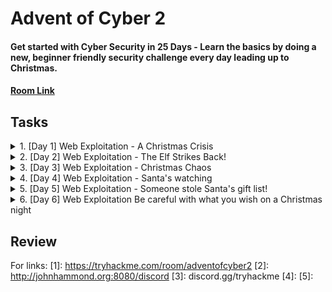 # Advent of Cyber 2
#### Get started with Cyber Security in 25 Days - Learn the basics by doing a new, beginner friendly security challenge every day leading up to Christmas.
#### [Room Link](1)

## Tasks
<details>
<summary>1. [Day 1] Web Exploitation - A Christmas Crisis</summary>

Welcomeeeee back to the Advent of Cyber! Since the last year hopefully Santa's elfs are better at securing the network!

First off, we see there is information about DNS, HTTP, and cookies making you think that this will likely focus on basics and work up through the days as we perform more challenges and get better with our skills. After deploying the target machine and open up the IP in the web browser we see this screen asking us to register.

 ![Day1Webpage](https://raw.githubusercontent.com/gwagstaff/CTF-Write-Ups/master/TryHackMe/AdventOfCyber2/resources/day1_webpage.png)

We go ahead and register with some credentials and are greeted with this page:

  ![Day1Console](https://raw.githubusercontent.com/gwagstaff/CTF-Write-Ups/master/TryHackMe/AdventOfCyber2/resources/day1_console.png)

Moving into the questions we first have `What is the name of the cookie used for authentication?`.
Seems pretty simple so far! We can find out what cookies were set in Firefox by pressing F12 then selecting the "Storage" tab.
Looking at "Cookies" set for the site we see the cookie is this(you can also view this by using a 3rd party browser extension "Cookie Manger"):

`{
 "cookieManagerVersion": "1.6",
 "userAgent": "Mozilla/5.0 (X11; Ubuntu; Linux x86_64; rv:80.0) Gecko/20100101 Firefox/80.0",
 "cookies": [
 {
  "name": "auth",
  "value": "7b22636f6d70616e79223a22546865204265737420466573746976616c20436f6d70616e79222c2022757365726e616d65223a226e617068616c227d",
  "domain": "10.10.121.234",
  "hostOnly": true,
  "path": "/",
  "secure": false,
  "httpOnly": false,
  "session": true,
  "storeId": "firefox-default",
  "sameSite": "no_restriction",
  "firstPartyDomain": ""
 }
]
}`  
So we can get our first answer pretty quickly: `auth`.

Looking at the second question: `In what format is the value of this cookie encoded?`
We can see the value is the string `7b22636f6d70616e79223a22546865204265737420466573746976616c20436f6d70616e79222c2022757365726e616d65223a226e617068616c227d` which appears to be encoded. Having previous experience and knowing this is a beginners CTF we can guess that this is a simple encoding algorithm such as Base64, ROT13, or Hex. Throwing the string into [CyberChef](https://gchq.github.io/CyberChef/) we can try the basic encoding which in this case appears to be hex! Looking back at the string we can verify this by seeing that all the characters are within the [a-f] & [1-9] range which are the characters that represent hex values! Therefore we have our second answer `hexadecimal`!

With our newly decoded string:
`{"company":"The Best Festival Company", "username":"naphal"}`

We see the next question asks us this: `Having decoded the cookie, what format is the data stored in?`.

Having previous experience definitely helps again here as I know this is a `JSON` format however some quick  google searches on web data formats (specifically Javascript, one of the main web programming languages ) should point you in the right direction.

  After entering out answer `JSON`, we see the prompt `Figure out how to bypass the authentication.` which means lets get hacking!

  We are given the question `What is the value of Santa's cookie?` which makes us look back at the cookies to see what we can do with it. Up in the section explaining Cookies, it starts with the sentence "HTTP is an inherently stateless protocol." which is a clue about what we have to do.

  Given that HTTP is a stateless protocol, cookies are used throughout the web to save state about what you are doing, if you are logged in an and who you are logged in as. To increase security, even if you have a cookie the webserver will save several things to verify the cookie is the same as the one issued and that you arent changing to values to access things you shouldnt. However, if the web server DOESNT verify that information we might be able to get access to other user's state by changing the cookie values.

  Knowing this is in JSON format and encoded within hexadecimal, all we have to do is change the value in the original cookie to "Santa" then hex encoded it. After getting that new value, we can hope back over to our original cookie and replace the `value` field with our new encoded string.

  `{"company":"The Best Festival Company", "username":"santa"}`
  hex encode to (if you have spaces in CyberChef set the delimiter option to "None"):
  `7b22636f6d70616e79223a22546865204265737420466573746976616c20436f6d70616e79222c2022757365726e616d65223a2273616e7461227d`

After putting value into the correct field in our original cookie, we can refresh the page and see it looks a bit different!

 ![SantaConsole](https://raw.githubusercontent.com/gwagstaff/CTF-Write-Ups/master/TryHackMe/AdventOfCyber2/resources/day_santaconsole.png)

 After firing up all the controls we get our flag!

 This was a good intro and hopefully you learned a few things or brushed up on your skills for the upcoming days!

 See yall on Day 2!
</details>
<details>
<summary>2. [Day 2] Web Exploitation - The Elf Strikes Back!</summary>

Gooooooddd morninngggg TryHackmeeee! Time for Day 2 of the Advent of Cyber 2!

Taking a look at the "dossier" prepared for us we see that GET Parameters, File Uploads, and Reverse Shells are mentioned indicating that we will most likely be focusing on a [File Upload vulnerability](https://owasp.org/www-community/vulnerabilities/Unrestricted_File_Upload)!

After launching our machine and opening our THM AttackBox see this blurb:
`For Elf McEager:
You have been assigned an ID number for your audit of the system: [REDACTED] . Use this to gain access to the upload section of the site.Good luck!`


Hmmm, so we will keep that in mind but lets first go to the webpage mentioned for the first question: `What string of text needs adding to the URL to get access to the upload page?`

Well browsing to the webpage we are greeted with this page

![NotSignedIn](https://raw.githubusercontent.com/gwagstaff/CTF-Write-Ups/master/TryHackMe/AdventOfCyber2/resources/day2_notsignedin.png)

Well it does give us the hint `Please enter your ID as a GET parameter (?id=YOUR_ID_HERE)` which calls back the dossier note:

 `We then have the resource that we're selecting -- in this case that is the homepage of the website: index.php. As a side note, all homepages must be called "index" in order to be correctly served by the web server without having to be specified fully. This is how you can go to https://tryhackme.com without having to specify that you want to receive the home page -- the index page is served automatically because you didn't specify!
The final two aspects of the URL are the most important for our current topic: they both relate to GET parameters. First up we have ?snack=. Here ? is used to specify that a GET parameter is forthcoming. We then have the parameter name: snack. This is used to identify the parameter to the server. We then have an equals sign (=), indicating that the value will come next.`

Well first knowing that `index.php` should serve us the same page, we browse to `http://[machineIP]]/index.php` to verify this! We do see the same page! Now that we know we are using `index.php` we should be able to add in our GET parameter which combine our given ID and the string they have on the webpage!

Entering the correct URL we get to this new page!

![protectthefactory](https://raw.githubusercontent.com/gwagstaff/CTF-Write-Ups/master/TryHackMe/AdventOfCyber2/resources/day2_protectthefactory.png)

Now that we have a upload page lets take a look at the source code to get some clues on what we can do! BY entering `viewsource:` before a URL in FireFox lets you easily see the sourcecode of a website OR you can do the same by right-clicking and clicking `View Source`.

Looking at the source code we see this piece of HTML `<input type=file id="chooseFile" accept=".jpeg,.jpg,.png">` which indicates this upload form is looking for file that match the extensions `.jpeg,.jpg,.png` which are image file extensions. However it seems to be looking for only the file extensions and not checking to see if those files are ACUTAL image files.

If that is the case then we may be able to upload that reverse shell that was mentioned in the dossier!

Since we know this is a `index.php` page lets try a common php reverse shell available from [PentestMonkey](https://github.com/pentestmonkey/php-reverse-shell/blob/master/php-reverse-shell.php)!

So after downloading our script we need to edit the options:
`$ip = '127.0.0.1';  // CHANGE THIS
$port = 1234;       // CHANGE THIS`

to the IP of our host machine and the port our shell listener will be at! After that we can go ahead and make a new copy with our "png" ending with the command `cp php-reverse-shell.php shell.png`

After changing our IPs and file extension, lets go ahead and open up a new terminal and run the command `nc -nvlp 4545` to listen on port 4545 for our reverse shell!

Back on our webpage we go and select our new `shell.jpg` and click the upload button. We get the message `File received successfully!` but nothing seems to happen. Well knowing that this is the upload page we might have to browse to another URL on the host to see the file we uploaded!

Trying first `[machineIP]/images/` but that gives us the same "Enter ID" page. Lets try the URL `machineIP/uploads/` which give us this page with our uploaded `shell.png`!

![uploadsdir](https://raw.githubusercontent.com/gwagstaff/CTF-Write-Ups/master/TryHackMe/AdventOfCyber2/resources/day2_uploadsdir.png)

Let go ahead and click on our "image" file and check the `nc` session! However there doesn't seem to be a session :/ Hmmmm, we seem to get the error `The image [URL] cannot be displayed because it contains errors.` Well it seems that the server may attempt to execute the file so lets change our extension up some more to see if we cant get our php shell to run.

Looking back at the dossier we see this tidbit of info:
    `File Extension Filtering: As the name suggests extension filtering checks the file extension of uploaded files. This is often done by specifying a list of allowed extensions, then checking the uploaded file against the list. If the extension is not in the allowlist, the upload is rejected.
    So, what's the bypass? Well, the answer is that it depends entirely on how the filter is implemented. Many extension filters split a filename at the dot (.) and check what comes after it against the list. This makes it very easy to bypass by uploading a double-barrelled extension (e.g. .jpg.php). The filter splits at the dot(s), then checks what it thinks is the extension against the list. If jpg is an allowed extension then the upload will succeed and our malicious PHP script will be uploaded to the server.`

Well that explains exactly what is going on! Always read the entire folks or end up like me!

Switching up to our new file extension of the same script with the command `cp php-reverse-shell.php shell.jpg.php`, we then upload the new file and execute it with from the `/uploads/` directory!

Looking back at our `nc` we see that we have a shell!

To answer the final question we use the command `cat /var/www/flag.txt` to read out the flag.

Key Takeaways!:
ALWAYS READ THE DOSSIER -  The dossier is helping us out so make sure to read it fully to understand what is going on in the problem!
KISS (Keep it simple stupid)! - Try the basic stuff before thinking advanced! This is a learning CTF!
</details>
<details>
 <summary>3. [Day 3] Web Exploitation - Christmas Chaos</summary>

So from previous days we know that the dossier that is given will lead us on the challenge! In this dossier it explains what default credentials are and how to use BurpSuite to bruteforce a login page.

We go ahead and open up our webpage.

 ![SleighTracker](https://raw.githubusercontent.com/gwagstaff/CTF-Write-Ups/master/TryHackMe/AdventOfCyber2/resources/day3_sleightrackerlogin.png)

Looking at the question `Use BurpSuite to brute force the login form.  Use the following lists for the default credentials:`

| Username | Password |
|----------|----------|
| root     | root     |
| admin    | password |
| user     | 12345    |


Hmmm, so pretty straightforward. It seems like today is focusing on learning Burp a bit better because it could be used heavily in the days to come!

So looking at the dossier, I see that it has the exact instructions for how to perform this dictionary attack. If you think you need a bit more help with Burp to learn it I recommend running through [BurpSuite Room](https://tryhackme.com/room/rpburpsuite) on TryHackMe to get a bit more practice in!

Once performing the brute force we see this page, which scrolling down a bit gives us our flag!

![santamap](https://raw.githubusercontent.com/gwagstaff/CTF-Write-Ups/master/TryHackMe/AdventOfCyber2/resources/day3_santamap.png)

Seeing as this mainly focused on the basics on BurpSuite, we should expect to use it a bit more going forward!

See yall on Day 3!

</details>
<details>
<summary>4. [Day 4] Web Exploitation - Santa's watching </summary>

Day 4! Getting into the Dossier, we see that we get an intro to fuzzing and enumeration using Gobuster and WFuzz.

Here are the main examples I see (and that I have used in the past).

Gobuster:
`gobuster dir -u http://example.com -w /usr/share/wordlist/sample.txt`

with the options to add `-x php,html,txt` to search for those files.
Option information:
dir => search for directories
-u => URL in http/https format
-w => path to wordlist
-x => extension to add onto wordlist


WFuzz:
`wfuzz -c -z file,mywordlist.txt -d “id=FUZZ” -u http://example.com/query.php`

Option information:
-c => colored format
-z file,mywordlist.txt => What and How to replace "FUZZ" [type],[file] (file type, filename)
-d "parameter=FUZZ" => What to FUZZ! FUZZ gets replaced by each string within wordlist.txt
-u http://example.com/query.php => What URL the parameter is added to

Given the above we can craft the first wfuzz query for the answer!

`[REDACTED]`

Perfect!

Now lets go ahead and fire up GoBuster to find our API directory! Using the command

`gobuster dir -u http://[machineIP]/api -w /usr/share/wordlists/dirb/big.txt -x php`

to look for the file under the api directory! We get a single result for 200, which indicates that's our endpoint to bruteforce!

Lets go ahead and fire up wfuzz using the example query above to try and bruteforce this API using our provided wordlist!

First though, lets see what a "bad" request looks like so we know what a successful attempt looks like!

`wfuzz -c -z range,1-10 -u [URLFound/apiendpoint/file]`

Which should give you similar output to
```
********************************************************
* Wfuzz 2.2.9 - The Web Fuzzer                         *
********************************************************

Target: [URLFound/apiendpoint/file]
Total requests: 10

==================================================================
ID	Response   Lines      Word         Chars          Payload    
==================================================================

000001:  C=200      0 L	       0 W	      0 Ch	  "1"
000002:  C=200      0 L	       0 W	      0 Ch	  "2"
000003:  C=200      0 L	       0 W	      0 Ch	  "3"
000004:  C=200      0 L	       0 W	      0 Ch	  "4"
000005:  C=200      0 L	       0 W	      0 Ch	  "5"
000006:  C=200      0 L	       0 W	      0 Ch	  "6"
000007:  C=200      0 L	       0 W	      0 Ch	  "7"
000009:  C=200      0 L	       0 W	      0 Ch	  "9"
000008:  C=200      0 L	       0 W	      0 Ch	  "8"
000010:  C=200      0 L	       0 W	      0 Ch	  "10"

Total time: 0.079469
Processed Requests: 10
Filtered Requests: 0
Requests/sec.: 125.8337
```
So we see that when there are no results the page is empty, so lets filter out empty results with the command line argument `--hl 0`

Once setting up the wfuzz query (HINT: VERY CLOSE to answer 2) we add `--hl 0` to the end which will only give us the valid page!

Once that finishes, go ahead and manually go to that page on your browser and grab the flag!

</details>

<details>
<summary>5.  [Day 5] Web Exploitation - Someone stole Santa's gift list! </summary>

Looking into Day 5 we can see there is a bit here and definitely gets complicated if this is the first time you have ever even looked at SQL! So lets break down the important things here:

SQL: This is a database programming language which lets you interact with databases to insert, change, delete, view and so much more! The [site provided](https://www.codecademy.com/articles/sql-commands) is a great resource for absolute beginners to learn the basic however these basic commands and definitions should be fine for now.

Terms:
table =  basic "database"; hold data in rows and columns
statement = actions you perform on the database (any action you do not just the modifications)


SELECT: how to select DATA from table
FROM: select WHICH table you want to pull data from
WHERE: Specify WHAT data you want from table
UNION: Combine two (or more) different SELECT results (think Venn Diagram and each circle is a SELECT statement)

Additional, it gives us `1=1 == True` (which means the inverse `1=0 == False`) which gives us a way to put true or false within our SQL statements.

SQLi Attacks:

We know from day 2 & 4 you can abuse PHP parameters to bruteforce and access things you arent suppose to be able to access. Well SQLi attacks go a step beyond and attempts to abuse the CODE behind the parameters we bruteforced before. The dossier given explains it better than I ever could in short write-up so I recommend reading that and referencing the [THM Room: SQLi Basics] (https://tryhackme.com/room/sqlibasics) to get more practice! If you are still confused hop on over to [JHDiscord](2) or [THM Discord](3) to get additional help!

Getting into the questions we can see we first have to access `[machineIP]:8000`and see that we have a basic "Santa's Official Forum"  as pictured here

![santaforum](./day5_santaforum.png)

So first we have the question:
`Without using directory brute forcing, what's Santa's secret login panel?`

Alright, so no gobuster or dirbuster here just some good old fashion guessing! We know from the THM flag length hint that it will be 10 characters long so lets try some strings like `santa` + `login` or `santa` + `forum` that could fit the format. After guessing a bit we are able to get the correct login! (Hint: the words are in the question).

Okay cool we have a login page so now what?

`Visit Santa's secret login panel and bypass the login using SQLi`

So using some of the basic SQLi attacks given we are able to bypass the `password` field and get into Santa's database!

![santasdatabase](./day5_santadatabase.png)

Hmmmm, so we have a search bar and just below that a table that list the gift and child with only `null` as data. So going back to our dossier we know that SQL Union attacks are one of the fastest ways to enumerate through a database! Trying the basic query that is given in the dossier `' ORDER BY 1--` gives us all of our table listing out the Gift and Child!

![santadbuniondump](./day5_dbuniondump.png)

Hmmm, so now that we have the database we need to get the flag and the admin's password. The one problem with SQLi is that you are kinda flying blind unless you know exactly how the underlying program is processing the SQL statement you are attemping to send in. Luckily we have a tool that can make this easy for us!


SQLMap is a great tool that will you to dump databases and other great information automatically with pretty little information. The dossier gives great instructions on how to run SQLMap and Burp to go ahead and start running! (Remember the dossier contains information about which database and )

Using the command `sqlmap -r Desktop/request.sqli --tamper=space2comment --dbms sqlite --dump-all` we are able to dump the Flag and Admin password!

</details>

<details>
<summary>6. [Day 6] Web Exploitation Be careful with what you wish on a Christmas night </summary>

Accessing the site `[machineIP]:5000` we see we get this page!

![santamakeawish](.\day6_santamakeawish.png)

So knowing that XSS is an option when we have user interactive components we can start thinking of the ways to try and exploit this `search` field and `Enter your wish here:` field. First lets try the basis XSS `<img src='LINK' onmouseover="alert('xss')">` to test if XSS is possible within the Wish field. Luckily it works!

![sanatawishxss](./day6_wishxss.png)

Looking at the second question, `What vulnerability type was used to exploit the application?`we know that there are two main types talked about in the dossier, Reflected XSS and Stored XSS. Given that we are able to place something on the server that stays around in the "Wishlist" make your best guess!

So now we know about the stored XSS, what parameter do we need to exploit to use reflected XSS? Looking at the search bar, it looks like there is a query we can abuse! `http://[machineIP]:5000/?q=>script>alert(1)</script>` gives us our reflected XSS!

Okay so now we have XSS how can we exploit that? Well luckily we have a tool called `OWASP ZAP` that will go ahead and try a bunch of different exploit, similar to the way SQLMap does.

Go ahead and open up `OWASP ZAP` and click the `Automated Scan` button and enter the `http://[machineIP]:5000` into the `URL to attack`
field. Click `Attack` and watch it go! After a bit we will get some results that help us answer our last question (XSS Alerts == Cross Site Scripting attacks ONLY)!

Looking at the last question `Explore the XSS alerts that ZAP has identified, are you able to make an alert appear on the "Make a wish" website?` looks like we already got there! Feel free to play around and see what types of XSS are possible with resources such as [XSS Payload List by Payload Box](https://github.com/payloadbox/xss-payload-list) & [Payload All The Things -  XSS Injection](https://github.com/swisskyrepo/PayloadsAllTheThings/tree/master/XSS%20Injection). 

</details>

## Review

For links:
[1]: https://tryhackme.com/room/adventofcyber2
[2]: http://johnhammond.org:8080/discord
[3]: discord.gg/tryhackme
[4]:
[5]:
